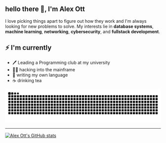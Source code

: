 <!--  _______  ______    _______                         ______             _           -->
<!-- (_______)/ _____)  (_______)                       / _____)           | |          -->
<!--  _  _  _( (____        _ _____ _____ ____   ___   ( (____  _   _  ____| |  _  ___  -->
<!-- | ||_|| |\____ \      | | ___ (____ |    \ /___)   \____ \| | | |/ ___) |_/ )/___) -->
<!-- | |   | |_____) )     | | ____/ ___ | | | |___ |   _____) ) |_| ( (___|  _ (|___ | -->
<!-- |_|   |_(______/      |_|_____)_____|_|_|_(___/   (______/|____/ \____)_| \_|___/  -->

## hello there 🌊, I'm Alex Ott

I love picking things apart to figure out how they work and I'm always looking
for new problems to solve. My interests lie in **database systems**, **machine
learning**, **networking**, **cybersecurity**, and **fullstack development**.

## ⚡️ I'm currently

- 🖊️ Leading a Programming club at my university
- 👨‍💻 hacking into the mainframe
- 🦀 writing my own language
- ☕ drinking tea

<picture>
  <source media="(prefers-color-scheme: dark)" srcset="https://raw.githubusercontent.com/AlexanderHOtt/AlexanderHOtt/output/github-contribution-grid-snake-dark.svg" />
  <source media="(prefers-color-scheme: light)" srcset="https://raw.githubusercontent.com/AlexanderHOtt/AlexanderHOtt/output/github-contribution-grid-snake.svg" />
  <img alt="github-snake" src="https://raw.githubusercontent.com/AlexanderHOtt/AlexanderHOtt/output/github-contribution-grid-snake.svg" />
</picture>

<!-- - 📙 Check out my resume. -->

<!-- ## ✒️ recent posts -->

---

[![Alex Ott's GitHub stats](https://github-readme-stats-ten-gilt.vercel.app/api?username=AlexanderHOtt)][profile]

[profile]: https://github.com/AlexanderHOtt
